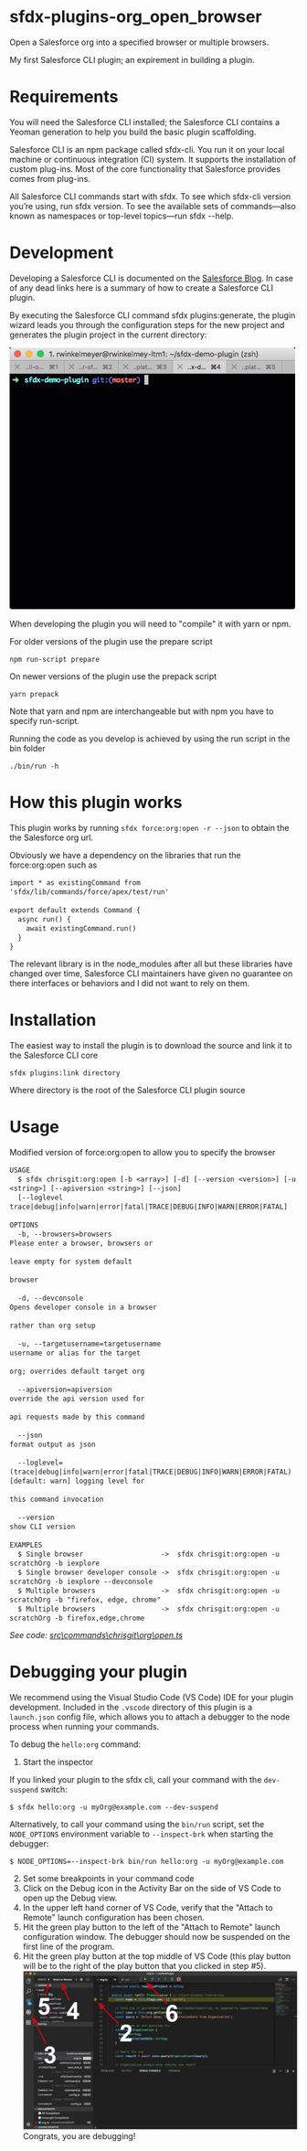 sfdx-plugins-org_open_browser
=============================

Open a Salesforce org into a specified browser or multiple browsers.

My first Salesforce CLI plugin; an expirement in building a plugin.

# Requirements

You will need the Salesforce CLI installed; the Salesforce CLI contains a Yeoman generation to help you build the basic plugin scaffolding.

Salesforce CLI is an npm package called sfdx-cli. You run it on your local machine or continuous integration (CI) system. It supports the installation of custom plug-ins. Most of the core functionality that Salesforce provides comes from plug-ins.

All Salesforce CLI commands start with sfdx. To see which sfdx-cli version you’re using, run sfdx version. To see the available sets of commands—also known as namespaces or top-level topics—run sfdx --help.

# Development

Developing a Salesforce CLI is documented on the [Salesforce Blog](https://developer.salesforce.com/blogs/2018/05/create-your-first-salesforce-cli-plugin.html). In case of any dead links here is a summary of how to create a Salesforce CLI plugin.

By executing the Salesforce CLI command sfdx plugins:generate, the plugin wizard leads you through the configuration steps for the new project and generates the plugin project in the current directory:

![Salesforce CLI plugin generator](.images/cli-generator.gif)

When developing the plugin you will need to "compile" it with yarn or npm.

For older versions of the plugin use the prepare script
```
npm run-script prepare
```

On newer versions of the plugin use the prepack script
```
yarn prepack
```

Note that yarn and npm are interchangeable but with npm you have to specify run-script.

Running the code as you develop is achieved by using the run script in the bin folder

```
./bin/run -h
```

# How this plugin works

This plugin works by running `sfdx force:org:open -r --json` to obtain the the Salesforce org url.

Obviously we have a dependency on the libraries that run the force:org:open such as 
```
import * as existingCommand from 'sfdx/lib/commands/force/apex/test/run'

export default extends Command {
  async run() {
    await existingCommand.run()
  }
}
```

The relevant library is in the node_modules after all but these libraries have changed over time, Salesforce CLI maintainers have given no guarantee on there interfaces or behaviors and I did not want to rely on them.

# Installation

The easiest way to install the plugin is to download the source and link it to the Salesforce CLI core

```
sfdx plugins:link directory
```
Where directory is the root of the Salesforce CLI plugin source

# Usage

Modified version of force:org:open to allow you to specify the browser

```
USAGE
  $ sfdx chrisgit:org:open [-b <array>] [-d] [--version <version>] [-u <string>] [--apiversion <string>] [--json] 
  [--loglevel trace|debug|info|warn|error|fatal|TRACE|DEBUG|INFO|WARN|ERROR|FATAL]

OPTIONS
  -b, --browsers=browsers                                                           Please enter a browser, browsers or
                                                                                    leave empty for system default
                                                                                    browser

  -d, --devconsole                                                                  Opens developer console in a browser
                                                                                    rather than org setup

  -u, --targetusername=targetusername                                               username or alias for the target
                                                                                    org; overrides default target org

  --apiversion=apiversion                                                           override the api version used for
                                                                                    api requests made by this command

  --json                                                                            format output as json

  --loglevel=(trace|debug|info|warn|error|fatal|TRACE|DEBUG|INFO|WARN|ERROR|FATAL)  [default: warn] logging level for
                                                                                    this command invocation

  --version                                                                         show CLI version

EXAMPLES
  $ Single browser                   ->  sfdx chrisgit:org:open -u scratchOrg -b iexplore
  $ Single browser developer console ->  sfdx chrisgit:org:open -u scratchOrg -b iexplore --devconsole
  $ Multiple browsers                ->  sfdx chrisgit:org:open -u scratchOrg -b "firefox, edge, chrome"
  $ Multiple browsers                ->  sfdx chrisgit:org:open -u scratchOrg -b firefox,edge,chrome
```

_See code: [src\commands\chrisgit\org\open.ts](https://github.com/chrisgit/sfdx-plugins-org_open_browser/blob/v1.0.0/src\commands\chrisgit\org\open.ts)_
<!-- commandsstop -->
<!-- debugging-your-plugin -->
# Debugging your plugin
We recommend using the Visual Studio Code (VS Code) IDE for your plugin development. Included in the `.vscode` directory of this plugin is a `launch.json` config file, which allows you to attach a debugger to the node process when running your commands.

To debug the `hello:org` command: 
1. Start the inspector
  
If you linked your plugin to the sfdx cli, call your command with the `dev-suspend` switch: 
```sh-session
$ sfdx hello:org -u myOrg@example.com --dev-suspend
```
  
Alternatively, to call your command using the `bin/run` script, set the `NODE_OPTIONS` environment variable to `--inspect-brk` when starting the debugger:
```sh-session
$ NODE_OPTIONS=--inspect-brk bin/run hello:org -u myOrg@example.com
```

2. Set some breakpoints in your command code
3. Click on the Debug icon in the Activity Bar on the side of VS Code to open up the Debug view.
4. In the upper left hand corner of VS Code, verify that the "Attach to Remote" launch configuration has been chosen.
5. Hit the green play button to the left of the "Attach to Remote" launch configuration window. The debugger should now be suspended on the first line of the program. 
6. Hit the green play button at the top middle of VS Code (this play button will be to the right of the play button that you clicked in step #5).
<br><img src=".images/vscodeScreenshot.png" width="480" height="278"><br>
Congrats, you are debugging!
